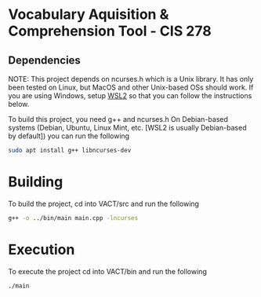 # Vocabulary Aquisition & Comprehension Tool - CIS 278

## Dependencies
NOTE: This project depends on ncurses.h which is a Unix library. It has only been tested on Linux, but MacOS and other Unix-based OSs should work. If you are using Windows, setup [WSL2]([url](https://www.windowscentral.com/how-install-wsl2-windows-10)https://www.windowscentral.com/how-install-wsl2-windows-10) so that you can follow the instructions below.

To build this project, you need g++ and ncurses.h
On Debian-based systems (Debian, Ubuntu, Linux Mint, etc. [WSL2 is usually Debian-based by default]) you can run the following
```bash
sudo apt install g++ libncurses-dev
```

# Building
To build the project, cd into VACT/src and run the following
```bash
g++ -o ../bin/main main.cpp -lncurses
```
# Execution
To execute the project cd into VACT/bin and run the following
```bash
./main
```





